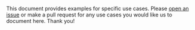 This document provides examples for specific use cases. Please [open an issue](https://github.com/sendgrid/python-http-client/issues) or make a pull request for any use cases you would like us to document here. Thank you!
